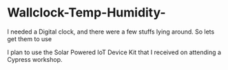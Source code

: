 # Wallclock-Temp-Humidity-
I needed a Digital clock, and there were a few stuffs lying around.
So lets get them to use

I plan to use the Solar Powered IoT Device Kit that I received on attending a Cypress workshop.
